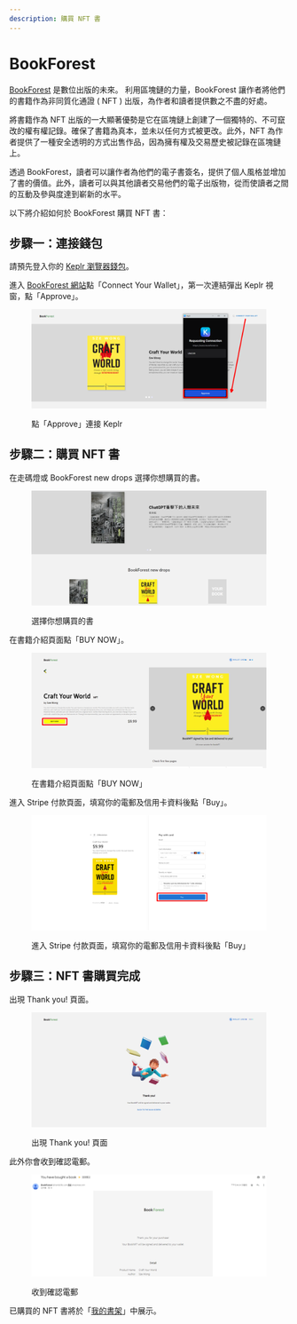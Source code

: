 ```yaml
---
description: 購買 NFT 書
---
```


# BookForest

[BookForest](https://www.bookforest.io/) 是數位出版的未來。 利用區塊鏈的力量，BookForest 讓作者將他們的書籍作為非同質化通證 ( NFT ) 出版，為作者和讀者提供數之不盡的好處。

將書籍作為 NFT 出版的一大顯著優勢是它在區塊鏈上創建了一個獨特的、不可竄改的權有權記錄。確保了書籍為真本，並未以任何方式被更改。此外，NFT 為作者提供了一種安全透明的方式出售作品，因為擁有權及交易歷史被記錄在區塊鏈上。

透過 BookForest，讀者可以讓作者為他們的電子書簽名，提供了個人風格並增加了書的價值。此外，讀者可以與其他讀者交易他們的電子出版物，從而使讀者之間的互動及參與度達到嶄新的水平。

以下將介紹如何於 BookForest 購買 NFT 書：

## 步驟一：連接錢包

請預先登入你的 [Keplr 瀏覽器錢包](../wallet/keplr/)。

進入 [BookForest 網站](https://www.bookforest.io/)點「Connect Your Wallet」，第一次連結彈出 Keplr 視窗，點「Approve」。

<figure><img src="../../.gitbook/assets/bookforest 1.png" alt=""><figcaption><p>點「Approve」連接 Keplr</p></figcaption></figure>

## 步驟二：購買 NFT 書

在走碼燈或 BookForest new drops 選擇你想購買的書。

<figure><img src="../../.gitbook/assets/bookforest 2.png" alt=""><figcaption><p>選擇你想購買的書</p></figcaption></figure>

在書籍介紹頁面點「BUY NOW」。

<figure><img src="../../.gitbook/assets/bookforest 3.png" alt=""><figcaption><p>在書籍介紹頁面點「BUY NOW」</p></figcaption></figure>

進入 Stripe 付款頁面，填寫你的電郵及信用卡資料後點「Buy」。

<figure><img src="../../.gitbook/assets/bookforest 4.png" alt=""><figcaption><p>進入 Stripe 付款頁面，填寫你的電郵及信用卡資料後點「Buy」</p></figcaption></figure>

## 步驟三：NFT 書購買完成

出現 Thank you! 頁面。

<figure><img src="../../.gitbook/assets/bookforest 5.png" alt=""><figcaption><p>出現 Thank you! 頁面</p></figcaption></figure>

此外你會收到確認電郵。

<figure><img src="../../.gitbook/assets/bookforest 6.png" alt=""><figcaption><p>收到確認電郵</p></figcaption></figure>

已購買的 NFT 書將於「[我的書架](dashboard.md)」中展示。
